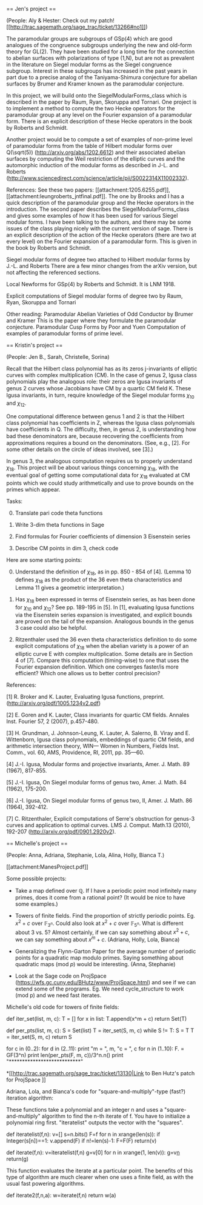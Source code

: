 == Jen's project ==

(People: Aly & Hester: Check out my patch! [[http://trac.sagemath.org/sage_trac/ticket/13266#no1]])

The paramodular groups are subgroups of GSp(4) which are good analogues of the congruence subgroups underlying the new and old-form theory for GL(2).  They have been studied for a long time for the connection to abelian surfaces with polarizations of type (1,N), but are not as prevalent in the literature on Siegel modular forms as the Siegel congruence subgroup.  Interest in these subgroups has increased in the past years in part due to a precise analog of the Taniyama-Shimura conjecture for abelian surfaces by Brumer and Kramer known as the paramodular conjecture.

In this project, we will build onto the SiegelModularForms_class which is described in the paper by Raum, Ryan, Skoruppa and Tornari.   One project is to implement a method to compute the two Hecke operators for the paramodular group at any level on the Fourier expansion of a paramodular form.  There is an explicit description of these Hecke operators in the book by Roberts and Schmidt.

Another project would be to compute a set of examples of non-prime level of paramodular forms from the table of Hilbert modular forms over Q(\sqrt(5)) (http://arxiv.org/abs/1202.6612) and their associated abelian surfaces by computing the Weil restriction of the elliptic curves and the automorphic induction of the modular forms as described in J-L. and Roberts (http://www.sciencedirect.com/science/article/pii/S0022314X11002332).

References:
See these two papers: [[attachment:1205.6255.pdf]], [[attachment:leungroberts_jntfinal.pdf]].  The one by Brooks and I has a quick description of the paramodular group and the Hecke operators in the introduction.  The second paper describes the SiegelModularForms_class and gives some examples of how it has been used for various Siegel modular forms.  I have been talking to the authors, and there may be some issues of the class playing nicely with the current version of sage.  There is an explicit description of the action of the Hecke operators (there are two at every level) on the Fourier expansion of a paramodular form.  This is given in the book by Roberts and Schmidt.

Siegel modular forms of degree two attached to Hilbert modular forms by J.-L. and Roberts
There are a few minor changes from the arXiv version, but not affecting the referenced sections.

Local Newforms for GSp(4) by Roberts and Schmidt.  It is LNM 1918.

Explicit computations of Siegel modular forms of degree two by Raum, Ryan, Skoruppa and Tornari

Other reading: 
Paramodular Abelian Varieties of Odd Conductor by Brumer and Kramer 
This is the paper where they formulate the paramodular conjecture.
Paramodular Cusp Forms by Poor and Yuen
Computation of examples of paramodular forms of prime level.



== Kristin's project ==

(People: Jen B., Sarah, Christelle, Sorina)

Recall that the Hilbert class polynomial has as its zeros j-invariants of elliptic curves with complex multiplication (CM). In the case of genus 2, Igusa class polynomials play the analogous role: their zeros are Igusa invariants of genus 2 curves whose Jacobians have CM by a quartic CM ﬁeld K. These Igusa invariants, in turn, require knowledge of the Siegel modular forms $\chi_{10}$ and $\chi_{12}$.

One computational difference between genus 1 and 2 is that the Hilbert class polynomial has coefficients in Z, whereas the Igusa class polynomials have coefficients in Q. The difficulty, then, in genus 2, is understanding how bad these denominators are, because recovering the coeﬃcients from approximations requires a bound on the denominators. (See, e.g., [2].  For some other details on the circle of ideas involved, see [3].)

In genus 3, the analogous computation requires us to properly understand $\chi_{18}$. This project will be about various things concerning $\chi_{18}$, with the eventual goal of getting some computational data for $\chi_{18}$ evaluated at CM points which we could study arithmetically and use to prove bounds on the primes which appear.


Tasks:

0. Translate pari code theta functions

1. Write 3-dim theta functions in Sage

2. Find formulas for Fourier coefficients of dimension 3 Eisenstein series

3. Describe CM points in dim 3, check code


Here are some starting points:

0) Understand the definition of $\chi_{18}$, as in pp. 850 - 854 of [4].
(Lemma 10 defines $\chi_{18}$ as the product of the 36 even theta characteristics and Lemma 11 gives a geometric interpretation.)

1) Has $\chi_{18}$ been expressed in terms of Eisenstein series, as has been done for $\chi_{10}$ and $\chi_{12}$? See pp. 189-195 in [5].  In [1], evaluating Igusa functions via the Eisenstein series expansion is investigated, and explicit bounds are proved on the tail of the expansion.  Analogous bounds in the genus 3 case could also be helpful.

2)  Ritzenthaler used the 36 even theta characteristics definition to do some explicit computations of $\chi_{18}$ when the abelian variety is a power of an elliptic curve E with complex multiplication. Some details are in Section 4 of [7]. Compare this computation (timing-wise) to one that uses the Fourier expansion definition. Which one converges faster/is more efficient? Which one allows us to better control precision?

References:

[1] R. Broker and K. Lauter, Evaluating Igusa functions, preprint. (http://arxiv.org/pdf/1005.1234v2.pdf)

[2] E. Goren and K. Lauter, Class invariants for quartic CM fields. Annales Inst. Fourier 57, 2 (2007), p.457-480.

[3] H. Grundman, J. Johnson-Leung, K. Lauter, A. Salerno, B. Viray and E. Wittenborn, Igusa class polynomials, embeddings of quartic CM fields, and arithmetic intersection theory, WIN— Women in Numbers, Fields Inst. Comm., vol. 60, AMS, Providence, RI, 2011, pp. 35—60.

[4] J.-I. Igusa, Modular forms and projective invariants, Amer. J. Math. 89 (1967), 817-855.

[5] J.-I. Igusa, On Siegel modular forms of genus two, Amer. J. Math. 84 (1962), 175-200.

[6] J.-I. Igusa, On Siegel modular forms of genus two, II, Amer. J. Math. 86 (1964), 392-412.

[7] C. Ritzenthaler, Explicit computations of Serre's obstruction for genus-3 curves and application to optimal curves. LMS J. Comput. Math.13 (2010), 192-207 (http://arxiv.org/pdf/0901.2920v2).

== Michelle's project ==

(People: Anna, Adriana, Stephanie, Lola, Alina, Holly, Bianca T.)

[[attachment:ManesProject.pdf]]

Some possible projects:

 * Take a map defined over $\mathbb{Q}$. If I have a periodic point mod infinitely many primes, does it come from a rational point? (It would be nice to have some examples.)

 * Towers of finite fields. Find the proportion of strictly periodic points. Eg. $x^2 + c$ over $\mathbb{F}_{3^n}$. Could also look at $x^2 + c$ over $\mathbb{F}_{5^n}$. What is different about $3$ vs. $5$? Almost certainly, if we can say something about $x^2 + c$, we can say something about $x^m + c$. (Adriana, Holly, Lola, Bianca)

 * Generalizing the Flynn-Garton Paper for the average number of periodic points for a quadratic map modulo primes. Saying something about quadratic maps (mod $p$) would be interesting. (Anna, Stephanie) 

 * Look at the Sage code on ProjSpace (https://wfs.gc.cuny.edu/BHutz/www/ProjSpace.html) and see if we can extend some of the programs. Eg. We need cycle_structure to work (mod p) and we need fast iterates.


Michelle's old code for towers of finite fields:

def iter_set(list, m, c):
   T = []
   for x in list:
       T.append(x^m + c)
   return Set(T)

def per_pts(list, m, c):
   S = Set(list)
   T = iter_set(S, m, c)
   while S != T:
       S = T
       T = iter_set(S, m, c)
   return S

for c in (0..2):
    for d in (2..11):
        print "m = ", m, "c = ", c
        for n in (1..10):
            F.<a> = GF(3^n)
            print len(per_pts(F, m, c))/3^n.n()
        print "***************************"

 *[[http://trac.sagemath.org/sage_trac/ticket/13130|Link to Ben Hutz's patch for ProjSpace ]]

Adriana, Lola, and Bianca's code for "square-and-multiply"-type (fast?) iteration algorithm:

These functions take a polynomial and an integer n and uses a "square-and-multiply" algorithm to find the n-th iterate of f. You have to initialize a polynomial ring first. "iteratelist" outputs the vector with the "squares".

def iteratelist(f,n):
    v=[]
    s=n.bits()
    F=f
    for n in xrange(len(s)):
        if Integer(s[n])==1:
            v.append(F)
        if n!=len(s)-1:
            F=F(F)
    return(v)

def iterate(f,n):
    v=iteratelist(f,n)
    g=v[0]
    for n in xrange(1, len(v)):
        g=v[n](v[n-1])
    return(g)

This function evaluates the iterate at a particular point. The benefits of this type of algorithm are much clearer when one uses a finite field, as with the usual fast powering algorithms.

def iterate2(f,n,a):
    w=iterate(f,n)
    return w(a)

